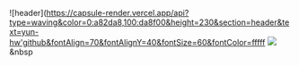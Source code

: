 ![header](https://capsule-render.vercel.app/api?type=waving&color=0:a82da8,100:da8f00&height=230&section=header&text=yun-hw'github&fontAlign=70&fontAlignY=40&fontSize=60&fontColor=fffff
<img src="https://img.shields.io/badge/Javascript-ffb13b?style=flat-square&logo=javascript&logoColor=white"/></a>&nbsp
